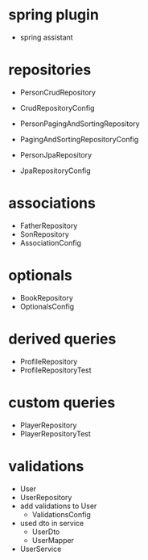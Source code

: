 # spring plugin

- spring assistant

# repositories

- PersonCrudRepository
- CrudRepositoryConfig

- PersonPagingAndSortingRepository
- PagingAndSortingRepositoryConfig

- PersonJpaRepository
- JpaRepositoryConfig

# associations

- FatherRepository
- SonRepository
- AssociationConfig

# optionals

- BookRepository
- OptionalsConfig

# derived queries

- ProfileRepository
- ProfileRepositoryTest

# custom queries

- PlayerRepository
- PlayerRepositoryTest

# validations

- User
- UserRepository
- add validations to User
  - ValidationsConfig
- used dto in service
  - UserDto
  - UserMapper
- UserService

